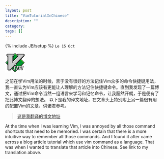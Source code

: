 ```yaml
---
layout: post
title: "VimTutorialInChinese"
description: ""
category: 
tags: []
---
```

{% include JB/setup %}
`Le 15 Oct`

![vim](assets/images/vim.png)

之前在学Vim用法的时候，苦于没有很好的方法记住Vim众多的命令快捷键用法，我一直认为Vim应该有更能让人理解的方法记住快捷键命令。直到我发现了一篇博文，通过把Vim命令当然一组语言来学习和记忆命令，让我豁然开朗，于是便有了把此博文翻译的想法。
以下是我的译文地址，在文章头上特别附上另一篇很有用的配置Vim的文章，供诸君参考。

> [这是我翻译的博文地址](http://leowz.github.io/2016/09/27/A-vim-Tutorial-and-Primer-%E4%B8%AD%E8%AF%91/)

At the time when I was learning Vim, I was annoyed by all those command shortcuts that need to be memoried. I was certain that there is a more intuitive way to remember all those commands. And I found it after came across a blog article tutorial which use vim command as a language. That was when I wanted to translate that article into Chinese. See link to my translation above. 
